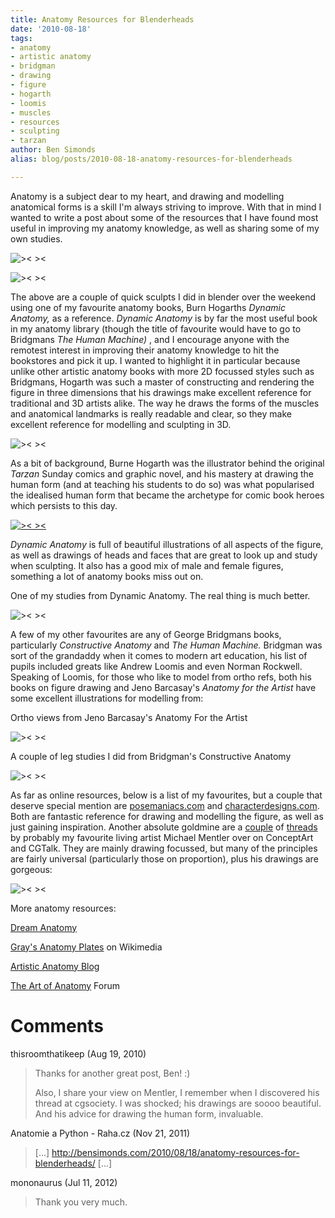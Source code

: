 ```yaml
---
title: Anatomy Resources for Blenderheads
date: '2010-08-18'
tags:
- anatomy
- artistic anatomy
- bridgman
- drawing
- figure
- hogarth
- loomis
- muscles
- resources
- sculpting
- tarzan
author: Ben Simonds
alias: blog/posts/2010-08-18-anatomy-resources-for-blenderheads

---
```


Anatomy is a subject dear to my heart, and drawing and modelling anatomical forms is a skill I'm always striving to improve. With that in mind I wanted to write a post about some of the resources that I have found most useful in improving my anatomy knowledge, as well as sharing some of my own studies.

![>< ><](/images/old/femaletorsosculpt1.jpg)

![>< ><](/images/old/maletorsosculpt1.jpg)


The above are a couple of quick sculpts I did in blender over the weekend using one of my favourite anatomy books, Burn Hogarths _Dynamic Anatomy,_ as a reference. _Dynamic Anatomy_ is by far the most useful book in my anatomy library (though the title of favourite would have to go to Bridgmans _The Human Machine)_ , and I encourage anyone with the remotest interest in improving their anatomy knowledge to hit the bookstores and pick it up. I wanted to highlight it in particular because unlike other artistic anatomy books with more 2D focussed styles such as Bridgmans, Hogarth was such a master of constructing and rendering the figure in three dimensions that his drawings make excellent reference for traditional and 3D artists alike. The way he draws the forms of the muscles and anatomical landmarks is really readable and clear, so they make excellent reference for modelling and sculpting in 3D.

![>< ><](/images/old/901a.jpg)


As a bit of background, Burne Hogarth was the illustrator behind the original _Tarzan_ Sunday comics and graphic novel, and his mastery at drawing the human form (and at teaching his students to do so) was what popularised the idealised human form that became the archetype for comic book heroes which persists to this day.

[![>< ><](/images/old/hogarth_tarzan.jpg?w=768)](/images/old/hogarth_tarzan.jpg)


_Dynamic Anatomy_ is full of beautiful illustrations of all aspects of the figure, as well as drawings of heads and faces that are great to look up and study when sculpting. It also has a good mix of male and female figures, something a lot of anatomy books miss out on.



One of my studies from Dynamic Anatomy. The real thing is much better.

![>< ><](/images/old/2010_079.jpg)

A few of my other favourites are any of George Bridgmans books, particularly _Constructive Anatomy_ and _The Human Machine._ Bridgman was sort of the grandaddy when it comes to modern art education, his list of pupils included greats like Andrew Loomis and even Norman Rockwell. Speaking of Loomis, for those who like to model from ortho refs, both his books on figure drawing and Jeno Barcasay's _Anatomy for the Artist_ have some excellent illustrations for modelling from:



Ortho views from Jeno Barcasay's Anatomy For the Artist

![>< ><](/images/old/all-views-large.jpg)
 

A couple of leg studies I did from Bridgman's Constructive Anatomy

![>< ><](/images/old/2010_069.jpg)

As far as online resources, below is a list of my favourites, but a couple that deserve special mention are [posemaniacs.com](http://www.posemaniacs.com/) and [characterdesigns.com](http://www.characterdesigns.com). Both are fantastic reference for drawing and modelling the figure, as well as just gaining inspiration. Another absolute goldmine are a [couple](http://www.conceptart.org/forums/showthread.php?t=26748&page=30) of [threads](http://forums.cgsociety.org/showthread.php?f=199&t=313809&page=1&pp=30) by probably my favourite living artist Michael Mentler over on ConceptArt and CGTalk. They are mainly drawing focussed, but many of the principles are fairly universal (particularly those on proportion), plus his drawings are gorgeous:

![>< ><](/images/old/050905a.jpg)

More anatomy resources:

[Dream Anatomy](http://www.nlm.nih.gov/exhibition/dreamanatomy/da_gallery.html)

[Gray's Anatomy Plates](http://commons.wikimedia.org/wiki/Category:Gray's_Anatomy_plates) on Wikimedia

[Artistic Anatomy Blog](http://www.artisticanatomyblog.com/)

[The Art of Anatomy](http://www.theartofanatomy.com/phpBB3/viewforum.php?f=3) Forum





# Comments


thisroomthatikeep (Aug 19, 2010)
> Thanks for another great post, Ben! :)
> 
> Also, I share your view on Mentler, I remember when I discovered his thread at cgsociety. I was shocked; his drawings are soooo beautiful. And his advice for drawing the human form, invaluable.

Anatomie a Python - Raha.cz (Nov 21, 2011)
> [...] http://bensimonds.com/2010/08/18/anatomy-resources-for-blenderheads/ [...]

mononaurus (Jul 11, 2012)
> Thank you very much.
